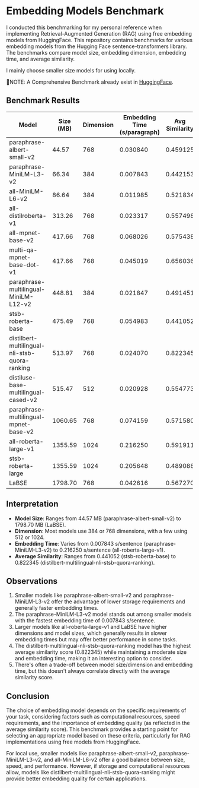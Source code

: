# Embedding Models Benchmark

I conducted this benchmarking for my personal reference when implementing Retrieval-Augmented Generation (RAG) using free embedding models from HuggingFace. This repository contains benchmarks for various embedding models from the Hugging Face sentence-transformers library. The benchmarks compare model size, embedding dimension, embedding time, and average similarity.

I mainly choose smaller size models for using locally.

📝NOTE: A Comprehensive Benchmark already exist in [HuggingFace](https://huggingface.co/spaces/mteb/leaderboard).

## Benchmark Results

| Model | Size (MB) | Dimension | Embedding Time (s/paragraph) | Avg Similarity |
|-------|-----------|-----------|-----------------------------| ---------------|
| paraphrase-albert-small-v2 | 44.57 | 768 | 0.030840 | 0.459125 |
| paraphrase-MiniLM-L3-v2 | 66.34 | 384 | 0.007843 | 0.442153 |
| all-MiniLM-L6-v2 | 86.64 | 384 | 0.011985 | 0.521834 |
| all-distilroberta-v1 | 313.26 | 768 | 0.023317 | 0.557498 |
| all-mpnet-base-v2 | 417.66 | 768 | 0.068026 | 0.575438 |
| multi-qa-mpnet-base-dot-v1 | 417.66 | 768 | 0.045019 | 0.656036 |
| paraphrase-multilingual-MiniLM-L12-v2 | 448.81 | 384 | 0.021847 | 0.491451 |
| stsb-roberta-base | 475.49 | 768 | 0.054983 | 0.441052 |
| distilbert-multilingual-nli-stsb-quora-ranking | 513.97 | 768 | 0.024070 | 0.822345 |
| distiluse-base-multilingual-cased-v2 | 515.47 | 512 | 0.020928 | 0.554773 |
| paraphrase-multilingual-mpnet-base-v2 | 1060.65 | 768 | 0.074159 | 0.571580 |
| all-roberta-large-v1 | 1355.59 | 1024 | 0.216250 | 0.591911 |
| stsb-roberta-large | 1355.59 | 1024 | 0.205648 | 0.489088 |
| LaBSE | 1798.70 | 768 | 0.042616 | 0.567270 |

## Interpretation

- **Model Size**: Ranges from 44.57 MB (paraphrase-albert-small-v2) to 1798.70 MB (LaBSE).
- **Dimension**: Most models use 384 or 768 dimensions, with a few using 512 or 1024.
- **Embedding Time**: Varies from 0.007843 s/sentence (paraphrase-MiniLM-L3-v2) to 0.216250 s/sentence (all-roberta-large-v1).
- **Average Similarity**: Ranges from 0.441052 (stsb-roberta-base) to 0.822345 (distilbert-multilingual-nli-stsb-quora-ranking).

## Observations

1. Smaller models like paraphrase-albert-small-v2 and paraphrase-MiniLM-L3-v2 offer the advantage of lower storage requirements and generally faster embedding times.
2. The paraphrase-MiniLM-L3-v2 model stands out among smaller models with the fastest embedding time of 0.007843 s/sentence.
3. Larger models like all-roberta-large-v1 and LaBSE have higher dimensions and model sizes, which generally results in slower embedding times but may offer better performance in some tasks.
4. The distilbert-multilingual-nli-stsb-quora-ranking model has the highest average similarity score (0.822345) while maintaining a moderate size and embedding time, making it an interesting option to consider.
5. There's often a trade-off between model size/dimension and embedding time, but this doesn't always correlate directly with the average similarity score.

## Conclusion

The choice of embedding model depends on the specific requirements of your task, considering factors such as computational resources, speed requirements, and the importance of embedding quality (as reflected in the average similarity score). This benchmark provides a starting point for selecting an appropriate model based on these criteria, particularly for RAG implementations using free models from HuggingFace.

For local use, smaller models like paraphrase-albert-small-v2, paraphrase-MiniLM-L3-v2, and all-MiniLM-L6-v2 offer a good balance between size, speed, and performance. However, if storage and computational resources allow, models like distilbert-multilingual-nli-stsb-quora-ranking might provide better embedding quality for certain applications.
